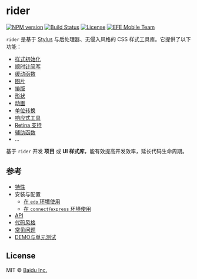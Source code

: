 rider
===

[![NPM version](https://img.shields.io/npm/v/rider.svg?style=flat-square)](https://npmjs.org/package/rider) [![Build Status](https://img.shields.io/travis/ecomfe/rider.svg?style=flat-square)](https://travis-ci.org/ecomfe/rider) [![License](https://img.shields.io/npm/l/rider.svg?style=flat-square)](./LICENSE) [![EFE Mobile Team](https://img.shields.io/badge/EFE-Mobile_Team-blue.svg?style=flat-square)](http://efe.baidu.com)

`rider` 是基于 [Stylus](http://stylus-lang.com) 与后处理器、无侵入风格的 CSS 样式工具库。它提供了以下功能：

 * [样式初始化](./doc/initialize.md)
 * [顺时针简写](./doc/clockhand.md)
 * [缓动函数](./doc/easing.md)
 * [图片](./doc/image.md)
 * [排版](./doc/typography.md)
 * [形状](./doc/shape.md)
 * [动画](./doc/animate.md)
 * [单位转换](./doc/unit.md)
 * [响应式工具](./doc/breakpoint.md)
 * [Retina 支持](./doc/retina.md)
 * [辅助函数](./doc/helper.md)
 * ...

基于 `rider` 开发 **项目** 或 **UI 样式库**，能有效提高开发效率，延长代码生命周期。

## 参考

 * [特性](./doc/feature.md)
 * 安装与配置
     * [在 `edp` 环境使用](https://github.com/ecomfe/edp-provider-rider)
     * [在 `connect`/`express` 环境使用](./doc/connect.md)
 * [API](./doc/api.md)
 * [代码风格](./doc/code-style.md)
 * [常见问题](./doc/faq.md)
 * [DEMO与单元测试](./doc/demo-and-ut.md)

## License

MIT &copy; [Baidu Inc.](./LICENSE)
